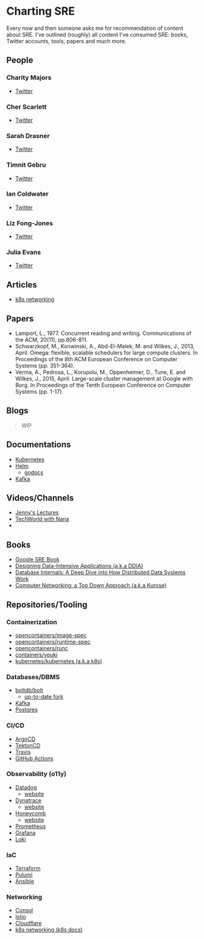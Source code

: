 # Charting SRE
Every now and then someone asks me for recommendation of content about SRE.
I've outlined (roughly) all content I've consumed SRE: books, Twitter accounts, tools, papers and much more.

## People
### Charity Majors
- [Twitter](https://twitter.com/mipsytipsy)
### Cher Scarlett
- [Twitter](https://twitter.com/cherthedev)
### Sarah Drasner
- [Twitter](https://twitter.com/sarah_edo)
### Timnit Gebru
- [Twitter](https://twitter.com/timnitGebru)
### Ian Coldwater
- [Twitter](https://twitter.com/iancoldwater)
### Liz Fong-Jones
- [Twitter](https://twitter.com/lizthegrey)
### Julia Evans
- [Twitter](https://twitter.com/b0rk)

## Articles
- [k8s networking](https://medium.com/@betz.mark/understanding-kubernetes-networking-pods-7117dd28727)

## Papers
- Lamport, L., 1977. Concurrent reading and writing. Communications of the ACM, 20(11), pp.806-811.
- Schwarzkopf, M., Konwinski, A., Abd-El-Malek, M. and Wilkes, J., 2013, April. Omega: flexible, scalable schedulers for large compute clusters. In Proceedings of the 8th ACM European Conference on Computer Systems (pp. 351-364).
- Verma, A., Pedrosa, L., Korupolu, M., Oppenheimer, D., Tune, E. and Wilkes, J., 2015, April. Large-scale cluster management at Google with Borg. In Proceedings of the Tenth European Conference on Computer Systems (pp. 1-17).
  
## Blogs
> WIP

## Documentations
- [Kubernetes](https://kubernetes.io/docs/home/)
- [Helm](https://helm.sh/)
  - [godocs](https://pkg.go.dev/helm.sh/helm/v3/pkg) 
- [Kafka](https://kafka.apache.org/documentation/)
## Videos/Channels
- [Jenny's Lectures](https://www.youtube.com/@JennyslecturesCSIT)
- [TechWorld with Nana](https://www.youtube.com/@TechWorldwithNana)
- 

## Books
- [Google SRE Book](https://sre.google/sre-book/table-of-contents/)
- [Designing Data-Intensive Applications (a.k.a DDIA)](https://dataintensive.net/)
- [Database Internals: A Deep Dive into How Distributed Data Systems Work](https://www.databass.dev/)
- [Computer Networking: a Top Down Approach (a.k.a Kurose)](https://gaia.cs.umass.edu/kurose_ross/index.php)

## Repositories/Tooling
### Containerization
- [opencontainers/image-spec](https://github.com/opencontainers/image-spec)
- [opencontainers/runtime-spec](https://github.com/opencontainers/runtime-spec)
- [opencontainers/runc](https://github.com/opencontainers/runc)
- [containers/youki](https://github.com/containers/youki)
- [kubernetes/kubernetes (a.k.a k8s)](https://github.com/kubernetes/kubernetes)
### Databases/DBMS
- [boltdb/bolt](https://github.com/boltdb/bolt)
  - [up-to-date fork](https://github.com/etcd-io/bbolt)
- [Kafka](https://github.com/apache/kafka)
- [Postgres](https://github.com/postgres/postgres)
### CI/CD
- [ArgoCD](https://github.com/argoproj/argo-cd)
- [TektonCD](https://github.com/tektoncd)
- [Travis](https://github.com/travis-ci/travis-ci)
- [GitHub Actions](https://github.com/features/actions)
### Observability (o11y)
- [Datadog](https://github.com/DataDog)
  - [website](https://www.datadoghq.com/)
- [Dynatrace](https://github.com/Dynatrace)
  - [website](https://www.dynatrace.com/)
- [Honeycomb](https://github.com/honeycombio)
  - [website](https://www.honeycomb.io/)
- [Prometheus](https://prometheus.io/docs/introduction/overview/)
- [Grafana](https://grafana.com/docs/)
- [Loki](https://grafana.com/docs/loki/latest/)
### IaC
- [Terraform](https://developer.hashicorp.com/terraform/language)
- [Pulumi](https://www.pulumi.com/docs/get-started/)
- [Ansible](https://docs.ansible.com/)
### Networking
- [Consul](https://developer.hashicorp.com/consul/docs)
- [Istio](https://github.com/istio/istio)
- [Cloudflare](https://www.cloudflare.com/)
- [k8s networking (k8s docs)](https://kubernetes.io/docs/concepts/cluster-administration/networking/)